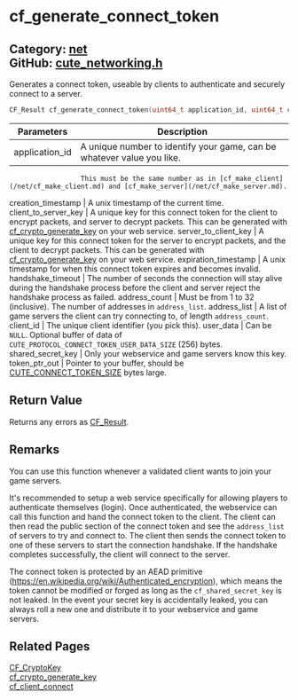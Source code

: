 [](../header.md ':include')

# cf_generate_connect_token

Category: [net](/api_reference?id=net)  
GitHub: [cute_networking.h](https://github.com/RandyGaul/cute_framework/blob/master/include/cute_networking.h)  
---

Generates a connect token, useable by clients to authenticate and securely connect to a server.

```cpp
CF_Result cf_generate_connect_token(uint64_t application_id, uint64_t creation_timestamp, const CF_CryptoKey* client_to_server_key, const CF_CryptoKey* server_to_client_key, uint64_t expiration_timestamp, uint32_t handshake_timeout, int address_count, const char** address_list, uint64_t client_id, const uint8_t* user_data, const CF_CryptoSignSecret* shared_secret_key, uint8_t* token_ptr_out);
```

Parameters | Description
--- | ---
application_id | A unique number to identify your game, can be whatever value you like.
                      This must be the same number as in [cf_make_client](/net/cf_make_client.md) and [cf_make_server](/net/cf_make_server.md).
creation_timestamp | A unix timestamp of the current time.
client_to_server_key | A unique key for this connect token for the client to encrypt packets, and server to
                      decrypt packets. This can be generated with [cf_crypto_generate_key](/net/cf_crypto_generate_key.md) on your web service.
server_to_client_key | A unique key for this connect token for the server to encrypt packets, and the client to
                      decrypt packets. This can be generated with [cf_crypto_generate_key](/net/cf_crypto_generate_key.md) on your web service.
expiration_timestamp | A unix timestamp for when this connect token expires and becomes invalid.
handshake_timeout | The number of seconds the connection will stay alive during the handshake process before
                      the client and server reject the handshake process as failed.
address_count | Must be from 1 to 32 (inclusive). The number of addresses in `address_list`.
address_list | A list of game servers the client can try connecting to, of length `address_count`.
client_id | The unique client identifier (you pick this).
user_data | Can be `NULL`. Optional buffer of data of `CUTE_PROTOCOL_CONNECT_TOKEN_USER_DATA_SIZE` (256) bytes.
shared_secret_key | Only your webservice and game servers know this key.
token_ptr_out | Pointer to your buffer, should be [CUTE_CONNECT_TOKEN_SIZE](/net/cute_connect_token_size.md) bytes large.

## Return Value

Returns any errors as [CF_Result](/utility/cf_result.md).

## Remarks

You can use this function whenever a validated client wants to join your game servers.

It's recommended to setup a web service specifically for allowing players to authenticate
themselves (login). Once authenticated, the webservice can call this function and hand
the connect token to the client. The client can then read the public section of the
connect token and see the `address_list` of servers to try and connect to. The client then
sends the connect token to one of these servers to start the connection handshake. If the
handshake completes successfully, the client will connect to the server.

The connect token is protected by an AEAD primitive (https://en.wikipedia.org/wiki/Authenticated_encryption),
which means the token cannot be modified or forged as long as the `cf_shared_secret_key` is
not leaked. In the event your secret key is accidentally leaked, you can always roll a
new one and distribute it to your webservice and game servers.

## Related Pages

[CF_CryptoKey](/net/cf_cryptokey.md)  
[cf_crypto_generate_key](/net/cf_crypto_generate_key.md)  
[cf_client_connect](/net/cf_client_connect.md)  
